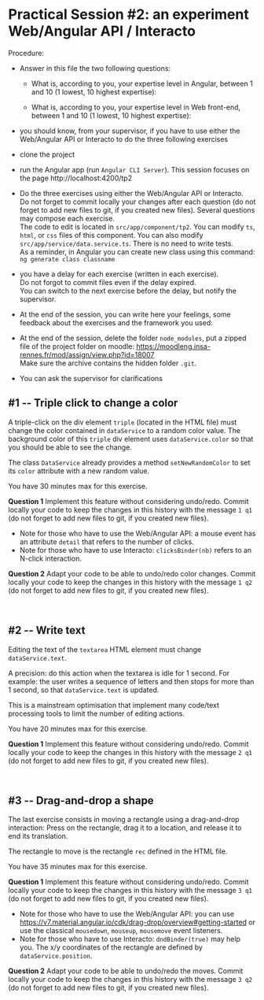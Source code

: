 
# Practical Session #2: an experiment Web/Angular API / Interacto

Procedure:
- Answer in this file the two following questions:
    - What is, according to you, your expertise level in Angular, between 1 and 10 (1 lowest, 10 highest expertise):
    
    - What is, according to you, your expertise level in Web front-end, between 1 and 10 (1 lowest, 10 highest expertise):  

- you should know, from your supervisor, if you have to use either the Web/Angular API or Interacto to do the three following exercises

- clone the project

- run the Angular app (run `Angular CLI Server`).
This session focuses on the page http://localhost:4200/tp2

- Do the three exercises using either the Web/Angular API or Interacto.<br/>
Do not forget to commit locally your changes after each question (do not forget to add new files to git, if you created new files).
Several questions may compose each exercise.<br/>
The code to edit is located in `src/app/component/tp2`.
You can modify `ts`, `html`, or `css` files of this component.
You can also modify `src/app/service/data.service.ts`.
There is no need to write tests.<br/>
As a reminder, in Angular you can create new class using this command: 
`ng generate class classname`

- you have a delay for each exercise (written in each exercise).<br/>
Do not forgot to commit files even if the delay expired.<br/>
You can switch to the next exercise before the delay, but notify the supervisor.


- At the end of the session, you can write here your feelings, some feedback about the exercises and the framework you used:


- At the end of the session, delete the folder `node_modules`,  put a zipped file of the project folder on moodle: https://moodleng.insa-rennes.fr/mod/assign/view.php?id=18007 <br/>
Make sure the archive contains the hidden folder `.git`.


- You can ask the supervisor for clarifications



## #1 -- Triple click to change a color

A triple-click on the div element `triple` (located in the HTML file) must change the color contained in `dataService` to a random color value.
The background color of this `triple` div element uses `dataService.color` so that you should be able to see the change.

The class `DataService` already provides a method `setNewRandomColor` to set its `color` attribute with a new random value.

You have 30 minutes max for this exercise. 

**Question 1** Implement this feature without considering undo/redo.
Commit locally your code to keep the changes in this history with the message `1 q1` (do not forget to add new files to git, if you created new files).

- Note for those who have to use the Web/Angular API: a mouse event has an attribute `detail` that refers to the number of clicks.
- Note for those who have to use Interacto: `clicksBinder(nb)` refers to an N-click interaction.


**Question 2** Adapt your code to be able to undo/redo color changes. 
Commit locally your code to keep the changes in this history with the message `1 q2` (do not forget to add new files to git, if you created new files).

<br/>

## #2 -- Write text

Editing the text of the `textarea` HTML element must change `dataService.text`.

A precision: do this action when the textarea is idle for 1 second.
For example: the user writes a sequence of letters and then stops for more than 1 second, so that `dataService.text` is updated.

This is a mainstream optimisation that implement many code/text processing tools to limit the number of editing actions. 

You have 20 minutes max for this exercise. 

**Question 1** Implement this feature without considering undo/redo.
Commit locally your code to keep the changes in this history with the message `2 q1` (do not forget to add new files to git, if you created new files).


<br/>

## #3 -- Drag-and-drop a shape

The last exercise consists in moving a rectangle using a drag-and-drop interaction:
Press on the rectangle, drag it to a location, and release it to end its translation. 

The rectangle to move is the rectangle `rec` defined in the HTML file.

You have 35 minutes max for this exercise. 

**Question 1** Implement this feature without considering undo/redo.
Commit locally your code to keep the changes in this history with the message `3 q1` (do not forget to add new files to git, if you created new files).

- Note for those who have to use the Web/Angular API: you can use https://v7.material.angular.io/cdk/drag-drop/overview#getting-started
or use the classical `mousedown`, `mouseup`, `mousemove` event listeners.
- Note for those who have to use Interacto: `dndBinder(true)` may help you. The x/y coordinates of the rectangle 
are defined by `dataService.position`. 


**Question 2** Adapt your code to be able to undo/redo the moves. 
Commit locally your code to keep the changes in this history with the message `3 q2` (do not forget to add new files to git, if you created new files).
